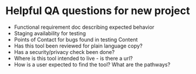 # Helpful QA questions for new project

- Functional requirement doc describing expected behavior 
- Staging availability for testing 
- Points of Contact for bugs found in testing
Content
- Has this tool been reviewed for plain language copy?
- Has a security/privacy check been done?
- Where is this tool intended to live - is there a url?
- How is a user expected to find the tool? What are the pathways?